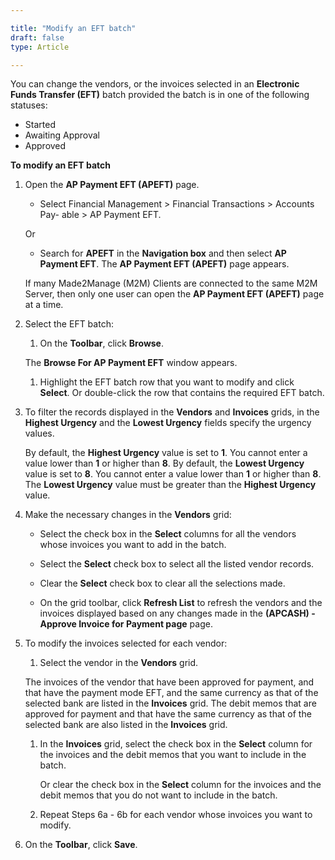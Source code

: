 ```yaml
---  

title: "Modify an EFT batch"  
draft: false 
type: Article

---
```


You can change the vendors, or the invoices selected in an **Electronic Funds Transfer (EFT)** batch provided the batch is in one of the following statuses:

-   Started
-   Awaiting Approval
-   Approved


**To modify an EFT batch**

1.  Open the **AP Payment EFT (APEFT)** page.

    - Select Financial Management > Financial Transactions > Accounts Pay- able > AP Payment EFT.

    Or

    - Search for **APEFT** in the **Navigation box** and then select **AP Payment EFT**. The **AP Payment EFT (APEFT)** page appears.

    If many Made2Manage (M2M) Clients are connected to the same M2M Server, then only one user can open the **AP Payment EFT (APEFT)** page at a time.

2.  Select the EFT batch:

    1.  On the **Toolbar**, click **Browse**.

    The **Browse For AP Payment EFT** window appears.

    1.  Highlight the EFT batch row that you want to modify and click **Select**. Or double-click the row that contains the required EFT batch.

3.  To filter the records displayed in the **Vendors** and **Invoices** grids, in the **Highest Urgency** and the **Lowest Urgency** fields specify the urgency values.

    By default, the **Highest Urgency** value is set to **1**. You cannot enter a value lower than **1** or higher than **8**. By default, the **Lowest Urgency** value is set to **8**. You cannot enter a value lower than **1** or higher than **8**. The **Lowest Urgency** value must be greater than the **Highest Urgency** value.

4.  Make the necessary changes in the **Vendors** grid:

    - Select the check box in the **Select** columns for all the vendors whose invoices you want to add in the batch.

    - Select the **Select** check box to select all the listed vendor records.

    - Clear the **Select** check box to clear all the selections made.

    - On the grid toolbar, click **Refresh List** to refresh the vendors and the invoices displayed based on any changes made in the **(APCASH) - Approve Invoice for Payment page** page.

5.  To modify the invoices selected for each vendor:


    1.  Select the vendor in the **Vendors** grid.

    The invoices of the vendor that have been approved for payment, and that have the payment mode EFT, and the same currency as that of the selected bank are listed in the **Invoices** grid. The debit memos that are approved for payment and that have the same currency as that of the selected bank are also listed in the **Invoices** grid.

    1.  In the **Invoices** grid, select the check box in the **Select** column for the invoices and the debit memos that you want to include in the batch.

        Or clear the check box in the **Select** column for the invoices and the debit memos that you do not want to include in the batch.

    2.  Repeat Steps 6a - 6b for each vendor whose invoices you want to modify.
    
6.  On the **Toolbar**, click **Save**.